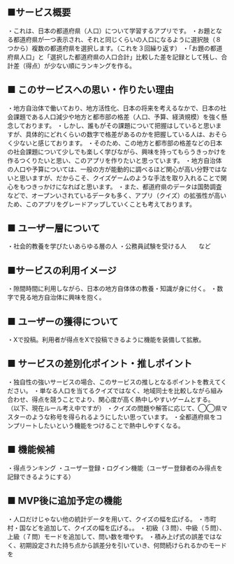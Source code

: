 ## ■サービス概要
・これは、日本の都道府県（人口）について学習するアプリです。
・お題となる都道府県が一つ表示され、それと同じくらいの人口になるように選択肢（８つから）複数の都道府県を選択します。（これを３回繰り返す）
・「お題の都道府県人口」と「選択した都道府県の人口合計」比較した差を記録として残し、合計差（得点）が少ない順にランキングを作る。

## ■ このサービスへの思い・作りたい理由
・地方自治体で働いており、地方活性化、日本の将来を考えるなかで、日本の社会課題である人口減少や地方と都市部の格差（人口、予算、経済規模）を強く懸念しております。
・しかし、誰もがその課題について把握はしていると思いますが、具体的にどれくらいの数字で格差があるのかを把握している人は、おそらく少ないと感じております。
・そのため、この地方と都市部の格差などの日本の社会課題について少しでも楽しく学びながら、興味を持ってもらうきっかけを作るつくりたいと思い、このアプリを作りたいと思っています。
・地方自治体の人口や予算については、一般の方が能動的に調べるほど関心が高い分野ではないと思いますが、だからこそ、クイズゲームのような手法を取り入れることで関心をもつきっかけになればと思います。
・また、都道府県のデータは国勢調査などで、オープンいされているデータも多く、アプリ（クイズ）の拡張性が高いため、このアプリをグレードアップしていくことも考えております。


## ■ ユーザー層について
・社会的教養を学びたいあらゆる層の人
・公務員試験を受ける人　　など

## ■サービスの利用イメージ
・隙間時間に利用しながら、日本の地方自体体の教養・知識が身に付く。
・数字で見る地方自治体に興味を抱く。

## ■ ユーザーの獲得について
・Xで投稿。利用者が得点をXで投稿できるように機能を装備して拡散。

## ■ サービスの差別化ポイント・推しポイント
・独自性の強いサービスの場合、このサービスの推しとなるポイントを教えてください。
・単なる人口を当てるクイズではなく、地域同士を比較しながら組み合わせ、得点を競うことでより、関心度が高く熱中しやすいゲームとする。
（以下、現在ルール考え中ですが）
・クイズの問題や解答に応じて、◯◯県マスターのような称号を得られるようにしたい思っています。
・全都道府県をコンプリートしたいという機能をつけることで熱中しやすくなる。

## ■ 機能候補
・得点ランキング
・ユーザー登録・ログイン機能（ユーザー登録者のみ得点を記録できるようにする）

## ■ MVP後に追加予定の機能
・人口だけじゃない他の統計データを用いて、クイズの幅を広げる。
・市町村・国などを追加して、クイズの幅を広げる。。
・初級（３問）、中級（５問）、上級（７問）モードを追加して、問い数を増やす。
・積み上げ式の誤差ではなく、初期設定された持ち点から誤差分を引いていき、何問続けられるかのモードを
